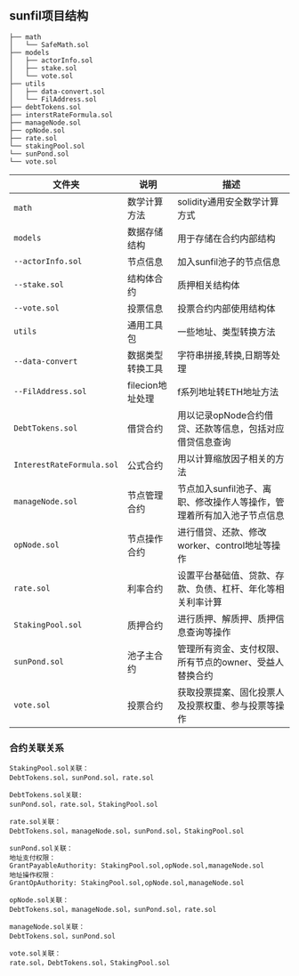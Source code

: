 ## sunfil项目结构

```shell
├── math
│   └── SafeMath.sol
├── models
│   ├── actorInfo.sol
│   ├── stake.sol
│   └── vote.sol
├── utils
│   ├── data-convert.sol
│   └── FilAddress.sol
├── debtTokens.sol
├── interstRateFormula.sol
├── manageNode.sol
├── opNode.sol
├── rate.sol
└── stakingPool.sol
└── sunPond.sol
└── vote.sol
```

| 文件夹                       | 说明           | 描述                                    |
|---------------------------|--------------|---------------------------------------|
| `math`                    | 数学计算方法       | solidity通用安全数学计算方式                    |
| `models`                  | 数据存储结构       | 用于存储在合约内部结构                           |
| `--actorInfo.sol`         | 节点信息         | 加入sunfil池子的节点信息                       |
| `--stake.sol`             | 结构体合约        | 质押相关结构体                               |
| `--vote.sol`              | 投票信息         | 投票合约内部使用结构体                           |
| `utils`                   | 通用工具包        | 一些地址、类型转换方法                           |
| `--data-convert`          | 数据类型转换工具     | 字符串拼接,转换,日期等处理                        |
| `--FilAddress.sol`        | filecion地址处理 | f系列地址转ETH地址方法                         |
| `DebtTokens.sol`          | 借贷合约         | 用以记录opNode合约借贷、还款等信息，包括对应借贷信息查询       |
| `InterestRateFormula.sol` | 公式合约         | 用以计算缩放因子相关的方法                         |
| `manageNode.sol`          | 节点管理合约       | 节点加入sunfil池子、离职、修改操作人等操作，管理着所有加入池子节点信息 |
| `opNode.sol`              | 节点操作合约       | 进行借贷、还款、修改worker、control地址等操作         |
| `rate.sol`                | 利率合约         | 设置平台基础值、贷款、存款、负债、杠杆、年化等相关利率计算         |
| `StakingPool.sol`         | 质押合约         | 进行质押、解质押、质押信息查询等操作                    |
| `sunPond.sol`             | 池子主合约        | 管理所有资金、支付权限、所有节点的owner、受益人替换合约        |
| `vote.sol`                | 投票合约         | 获取投票提案、固化投票人及投票权重、参与投票等操作             |


### 合约关联关系
```shell
StakingPool.sol关联：
DebtTokens.sol，sunPond.sol，rate.sol

DebtTokens.sol关联:
sunPond.sol，rate.sol，StakingPool.sol

rate.sol关联：
DebtTokens.sol，manageNode.sol，sunPond.sol，StakingPool.sol

sunPond.sol关联：
地址支付权限：
GrantPayableAuthority: StakingPool.sol,opNode.sol,manageNode.sol
地址操作权限：
GrantOpAuthority: StakingPool.sol,opNode.sol,manageNode.sol

opNode.sol关联：
DebtTokens.sol，manageNode.sol，sunPond.sol，rate.sol

manageNode.sol关联：
DebtTokens.sol，sunPond.sol

vote.sol关联：
rate.sol，DebtTokens.sol，StakingPool.sol
```